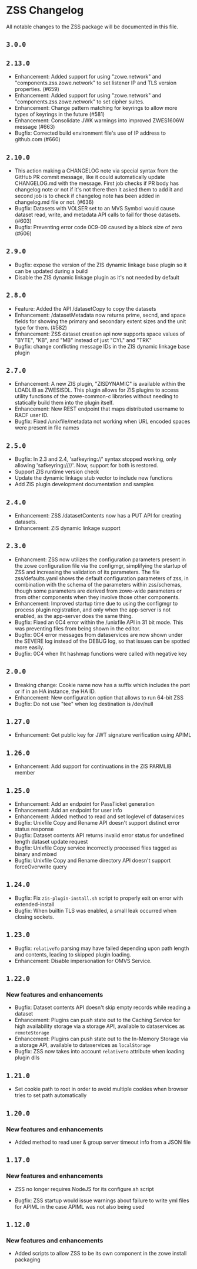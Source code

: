 # ZSS Changelog

All notable changes to the ZSS package will be documented in this file.

## `3.0.0`


## `2.13.0`
- Enhancement: Added support for using "zowe.network" and "components.zss.zowe.network" to set listener IP and TLS version properties. (#659)
- Enhancement: Added support for using "zowe.network" and "components.zss.zowe.network" to set cipher suites.
- Enhancement: Change pattern matching for keyrings to allow more types of keyrings in the future (#581)
- Enhancement: Consolidate JWK warnings into improved ZWES1606W message (#663)
- Bugfix:  Corrected build environment file's use of IP address to github.com (#660)


## `2.10.0`
- This action making a CHANGELOG note via special syntax from the GitHub PR commit message, like it could automatically update CHANGELOG.md with the message. First job checks if PR body has changelog note or not if it's not there then it asked them to add it and second job is to check if changelog note has been added in changelog.md file or not. (#636)
- Bugfix: Datasets with VOLSER set to an MVS Symbol would cause dataset read, write, and metadata API calls to fail for those datasets. (#603)
- Bugfix:  Preventing error code 0C9-09 caused by a block size of zero (#606)

## `2.9.0`
- Bugfix: expose the version of the ZIS dynamic linkage base plugin so it can be updated during a build
- Disable the ZIS dynamic linkage plugin as it's not needed by default

## `2.8.0`

- Feature: Added the API /datasetCopy to copy the datasets
- Enhancement: /datasetMetadata now returns prime, secnd, and space fields for showing the primary and secondary extent sizes and the unit type for them. (#582)
- Enhancement: ZSS dataset creation api now supports space values of "BYTE", "KB", and "MB" instead of just "CYL" and "TRK"
- Bugfix: change conflicting message IDs in the ZIS dynamic linkage base plugin

## `2.7.0`

- Enhancement: A new ZIS plugin, "ZISDYNAMIC" is available within the LOADLIB as ZWESISDL. This plugin allows for ZIS plugins to access utility functions of the zowe-common-c libraries without needing to statically build them into the plugin itself.
- Enhancement: New REST endpoint that maps distributed username to RACF user ID.
- Bugfix: Fixed /unixfile/metadata not working when URL encoded spaces were present in file names

## `2.5.0`

- Bugfix: In 2.3 and 2.4, 'safkeyring://' syntax stopped working, only allowing 'safkeyring:////'. Now, support for both is restored.
- Support ZIS runtime version check 
- Update the dynamic linkage stub vector to include new functions
- Add ZIS plugin development documentation and samples

## `2.4.0`

- Enhancement: ZSS /datasetContents now has a PUT API for creating datasets.
- Enhancement: ZIS dynamic linkage support

## `2.3.0`

- Enhancment: ZSS now utilizes the configuration parameters present in the zowe configuration file via the configmgr, simplifying the startup of ZSS and increasing the validation of its parameters. The file zss/defaults.yaml shows the default configuration parameters of zss, in combination with the schema of the parameters within zss/schemas, though some parameters are derived from zowe-wide parameters or from other components when they involve those other components.
- Enhancement: Improved startup time due to using the configmgr to process plugin registration, and only when the app-server is not enabled, as the app-server does the same thing.
- Bugfix: Fixed an 0C4 error within the /unixfile API in 31 bit mode. This was preventing files from being shown in the editor.
- Bugfix: 0C4 error messages from dataservices are now shown under the SEVERE log instead of the DEBUG log, so that issues can be spotted more easily.
- Bugfix: 0C4 when lht hashmap functions were called with negative key

## `2.0.0`

- Breaking change: Cookie name now has a suffix which includes the port or if in an HA instance, the HA ID.
- Enhancement: New configuration option that allows to run 64-bit ZSS
- Bugfix: Do not use "tee" when log destination is /dev/null

## `1.27.0`

- Enhancement: Get public key for JWT signature verification using APIML


## `1.26.0`

- Enhancement: Add support for continuations in the ZIS PARMLIB member

## `1.25.0`

- Enhancement: Add an endpoint for PassTicket generation
- Enhancement: Add an endpoint for user info
- Enhancement: Added method to read and set loglevel of dataservices
- Bugfix: Unixfile Copy and Rename API doesn't support distinct error status response
- Bugfix: Dataset contents API returns invalid error status for undefined length dataset update request
- Bugfix: Unixfile Copy service incorrectly processed files tagged as binary and mixed
- Bugfix: Unixfile Copy and Rename directory API doesn't support forceOverwrite query

## `1.24.0`

- Bugfix: Fix `zis-plugin-install.sh` script to properly exit on error with extended-install
- Bugfix: When builtin TLS was enabled, a small leak occurred when closing sockets.


## `1.23.0`

- Bugfix: `relativeTo` parsing may have failed depending upon path length and contents, leading to skipped plugin loading.
- Enhancement: Disable impersonation for OMVS Service.

## `1.22.0`

### New features and enhancements

- Bugfix: Dataset contents API doesn't skip empty records while reading a dataset 
- Enhancement: Plugins can push state out to the Caching Service for high availability storage via a storage API, available to dataservices as `remoteStorage`
- Enhancement: Plugins can push state out to the In-Memory Storage via a storage API, available to dataservices as `localStorage`
- Bugfix: ZSS now takes into account `relativeTo` attribute when loading plugin dlls

## `1.21.0`

- Set cookie path to root in order to avoid multiple cookies when browser tries to set path automatically

## `1.20.0`

### New features and enhancements
- Added method to read user & group server timeout info from a JSON file

## `1.17.0`

### New features and enhancements
- ZSS no longer requires NodeJS for its configure.sh script

- Bugfix: ZSS startup would issue warnings about failure to write yml files for APIML in the case APIML was not also being used

## `1.12.0`

### New features and enhancements
- Added scripts to allow ZSS to be its own component in the zowe install packaging


